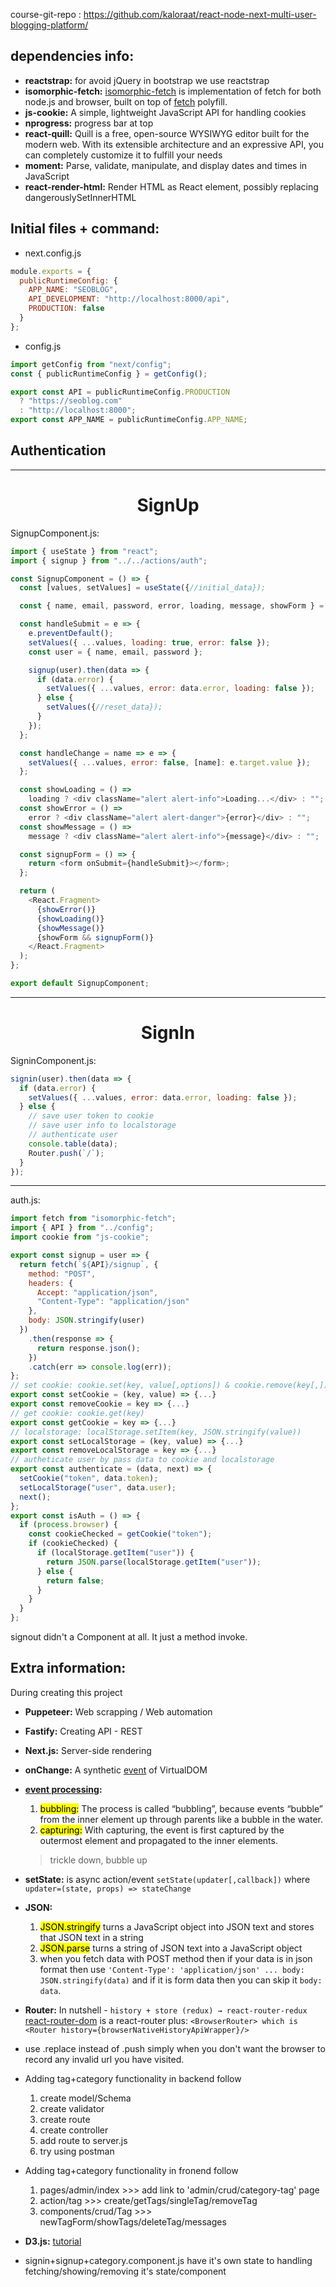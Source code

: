 course-git-repo : https://github.com/kaloraat/react-node-next-multi-user-blogging-platform/

## dependencies info:

- **reactstrap:** for avoid jQuery in bootstrap we use reactstrap
- **isomorphic-fetch:** [isomorphic-fetch](https://github.com/matthew-andrews/isomorphic-fetch) is implementation of fetch for both node.js and browser, built on top of [fetch](https://github.com/github/fetch) polyfill.
- **js-cookie:** A simple, lightweight JavaScript API for handling cookies
- **nprogress:** progress bar at top
- **react-quill:** Quill is a free, open-source WYSIWYG editor built for the modern web. With its extensible architecture and an expressive API, you can completely customize it to fulfill your needs
- **moment:** Parse, validate, manipulate, and display dates and times in JavaScript
- **react-render-html:** Render HTML as React element, possibly replacing dangerouslySetInnerHTML

## Initial files + command:

- next.config.js

```js
module.exports = {
  publicRuntimeConfig: {
    APP_NAME: "SEOBLOG",
    API_DEVELOPMENT: "http://localhost:8000/api",
    PRODUCTION: false
  }
};
```

- config.js

```js
import getConfig from "next/config";
const { publicRuntimeConfig } = getConfig();

export const API = publicRuntimeConfig.PRODUCTION
  ? "https://seoblog.com"
  : "http://localhost:8000";
export const APP_NAME = publicRuntimeConfig.APP_NAME;
```

## Authentication

---

<center> <h1>SignUp</h1> </center>
SignupComponent.js:

```js
import { useState } from "react";
import { signup } from "../../actions/auth";

const SignupComponent = () => {
  const [values, setValues] = useState({//initial_data});

  const { name, email, password, error, loading, message, showForm } = values;

  const handleSubmit = e => {
    e.preventDefault();
    setValues({ ...values, loading: true, error: false });
    const user = { name, email, password };

    signup(user).then(data => {
      if (data.error) {
        setValues({ ...values, error: data.error, loading: false });
      } else {
        setValues({//reset_data});
      }
    });
  };

  const handleChange = name => e => {
    setValues({ ...values, error: false, [name]: e.target.value });
  };

  const showLoading = () =>
    loading ? <div className="alert alert-info">Loading...</div> : "";
  const showError = () =>
    error ? <div className="alert alert-danger">{error}</div> : "";
  const showMessage = () =>
    message ? <div className="alert alert-info">{message}</div> : "";

  const signupForm = () => {
    return <form onSubmit={handleSubmit}></form>;
  };

  return (
    <React.Fragment>
      {showError()}
      {showLoading()}
      {showMessage()}
      {showForm && signupForm()}
    </React.Fragment>
  );
};

export default SignupComponent;
```

---

<center> <h1>SignIn</h1> </center>
SigninComponent.js:

```js
signin(user).then(data => {
  if (data.error) {
    setValues({ ...values, error: data.error, loading: false });
  } else {
    // save user token to cookie
    // save user info to localstorage
    // authenticate user
    console.table(data);
    Router.push(`/`);
  }
});
```

---

auth.js:

```js
import fetch from "isomorphic-fetch";
import { API } from "../config";
import cookie from "js-cookie";

export const signup = user => {
  return fetch(`${API}/signup`, {
    method: "POST",
    headers: {
      Accept: "application/json",
      "Content-Type": "application/json"
    },
    body: JSON.stringify(user)
  })
    .then(response => {
      return response.json();
    })
    .catch(err => console.log(err));
};
// set cookie: cookie.set(key, value[,options]) & cookie.remove(key[,])
export const setCookie = (key, value) => {...}
export const removeCookie = key => {...}
// get cookie: cookie.get(key)
export const getCookie = key => {...}
// localstorage: localStorage.setItem(key, JSON.stringify(value))
export const setLocalStorage = (key, value) => {...}
export const removeLocalStorage = key => {...}
// autheticate user by pass data to cookie and localstorage
export const authenticate = (data, next) => {
  setCookie("token", data.token);
  setLocalStorage("user", data.user);
  next();
};
export const isAuth = () => {
  if (process.browser) {
    const cookieChecked = getCookie("token");
    if (cookieChecked) {
      if (localStorage.getItem("user")) {
        return JSON.parse(localStorage.getItem("user"));
      } else {
        return false;
      }
    }
  }
};
```

signout didn't a Component at all. It just a method invoke.

## Extra information:

During creating this project

- **Puppeteer:** Web scrapping / Web automation
- **Fastify:** Creating API - REST
- **Next.js:** Server-side rendering
- **onChange:** A synthetic [event](https://developer.mozilla.org/en-US/docs/Learn/JavaScript/Building_blocks/Events) of VirtualDOM
- **[event processing](https://javascript.info/bubbling-and-capturing):**

  1. <mark>bubbling:</mark> The process is called “bubbling”, because events “bubble” from the inner element up through parents like a bubble in the water.
  2. <mark>capturing:</mark> With capturing, the event is first captured by the outermost element and propagated to the inner elements.

  > trickle down, bubble up

- **setState:** is async action/event `setState(updater[,callback])` where `updater=(state, props) => stateChange`
- **JSON:**

  1. <mark>JSON.stringify</mark> turns a JavaScript object into JSON text and stores that JSON text in a string
  2. <mark>JSON.parse</mark> turns a string of JSON text into a JavaScript object
  3. when you fetch data with POST method then if your data is in json format then use `'Content-Type': 'application/json' ... body: JSON.stringify(data)` and if it is form data then you can skip it `body: data`.

- **Router:** In nutshell - `history + store (redux) → react-router-redux`
  [react-router-dom](https://www.freecodecamp.org/news/a-complete-beginners-guide-to-react-router-include-router-hooks/) is a react-router plus:
  `<BrowserRouter> which is <Router history={browserNativeHistoryApiWrapper}/>`

- use .replace instead of .push simply when you don't want the browser to record any invalid url you have visited.

- Adding tag+category functionality in backend follow

  1. create model/Schema
  2. create validator
  3. create route
  4. create controller
  5. add route to server.js
  6. try using postman

- Adding tag+category functionality in fronend follow

  1. pages/admin/index >>> add link to 'admin/crud/category-tag' page
  2. action/tag >>> create/getTags/singleTag/removeTag
  3. components/crud/Tag >>> newTagForm/showTags/deleteTag/messages

- **D3.js:** [tutorial](http://curran.github.io/screencasts/introToD3/examples/viewer/#/)
- signin+signup+category.component.js have it's own state to handling fetching/showing/removing it's state/component
